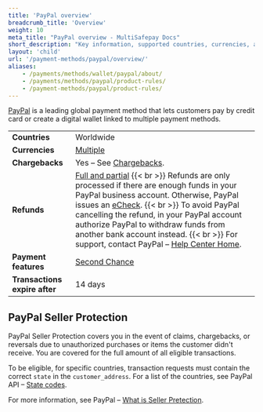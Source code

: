 ```yaml
---
title: 'PayPal overview'
breadcrumb_title: 'Overview'
weight: 10
meta_title: "PayPal overview - MultiSafepay Docs"
short_description: "Key information, supported countries, currencies, and features"
layout: 'child'
url: '/payment-methods/paypal/overview/'
aliases:
    - /payments/methods/wallet/paypal/about/
    - /payments/methods/paypal/product-rules/
    - /payment-methods/paypal/product-rules/
---
```

[PayPal](https://www.paypal.com/nl/home) is a leading global payment method that lets customers pay by credit card or create a digital wallet linked to multiple payment methods.

|   |   |  
|---|---|
| **Countries**  | Worldwide  | 
| **Currencies**  | [Multiple](https://developer.paypal.com/docs/reports/reference/paypal-supported-currencies/) | 
| **Chargebacks**  | Yes – See [Chargebacks](/payments/chargebacks/).  |
| **Refunds** | [Full and partial](/refunds/full-partial/) {{< br >}} Refunds are only processed if there are enough funds in your PayPal business account. Otherwise, PayPal issues an [eCheck](https://www.paypal.com/us/smarthelp/article/what-is-an-echeck-faq1082). {{< br >}} To avoid PayPal cancelling the refund, in your PayPal account authorize PayPal to withdraw funds from another bank account instead. {{< br >}} For support, contact PayPal – [Help Center Home](https://www.paypal.com/us/smarthelp/home). | 
| **Payment features** | [Second Chance](/features/second-chance/) |
| **Transactions expire after**  | 14 days | |

## PayPal Seller Protection

PayPal Seller Protection covers you in the event of claims, chargebacks, or reversals due to unauthorized purchases or items the customer didn't receive. You are covered for the full amount of all eligible transactions.

To be eligible, for specific countries, transaction requests must contain the correct `state` in the `customer_address`. For a list of the countries, see PayPal API – [State codes](https://developer.paypal.com/api/rest/reference/state-codes/).

For more information, see PayPal – [What is Seller Pretection](https://www.paypal.com/cs/smarthelp/article/what-is-the-seller-protection-policy-and-what-items-aren%E2%80%99t-covered-faq1156). 




